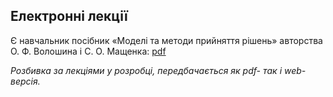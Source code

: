 <!-- 14.05 -->
## Електронні лекції

Є навчальник посібник &laquo;Моделі та методи прийняття рішень&raquo; авторства О.&nbsp;Ф.&nbsp;Волошина і С.&nbsp;О.&nbsp;Мащенка: [pdf](voloshyn-mashenko.pdf)

_Розбивка за лекціями у розробці, передбачається як pdf- так і web-версія._
